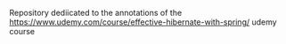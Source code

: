 Repository dediicated to the annotations of the https://www.udemy.com/course/effective-hibernate-with-spring/ udemy course
